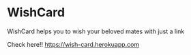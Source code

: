 # WishCard
WishCard helps you to wish your beloved mates with just a link

Check here!!
https://wish-card.herokuapp.com
